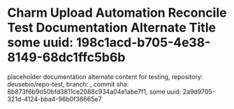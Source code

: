 # Charm Upload Automation Reconcile Test Documentation Alternate Title some uuid: 198c1acd-b705-4e38-8149-68dc1ffc5b6b
 placeholder documentation alternate content for testing,  repository: deusebio/repo-test,  branch: ,  commit sha: 8b873f6b9d50bfd3811ce2088c934a04e1abe7f1,  some uuid: 2a9d9705-321d-4124-bba4-96b0f36665e7